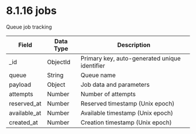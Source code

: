 # 8.1.16 jobs

Queue job tracking

| Field | Data Type | Description |
|-------|-----------|-------------|
| _id | ObjectId | Primary key, auto-generated unique identifier |
| queue | String | Queue name |
| payload | Object | Job data and parameters |
| attempts | Number | Number of attempts |
| reserved_at | Number | Reserved timestamp (Unix epoch) |
| available_at | Number | Available timestamp (Unix epoch) |
| created_at | Number | Creation timestamp (Unix epoch) |
